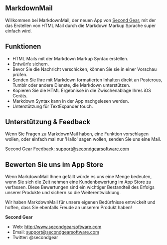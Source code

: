 ## MarkdownMail

Willkommen bei MarkdownMail, der neuen App von [Second Gear](http://www.secondgearsoftware.com), mit der das Erstellen von HTML Mail durch die Markdown Markup Sprache super einfach wird. 

## Funktionen

* HTML Mails mit der Markdown Markup Syntax erstellen.
* Entwürfe sichern.
* Bevor Sie die Nachricht verschicken, können Sie sie in einer Vorschau prüfen.
* Senden Sie Ihre mit Markdown formatierten Inhalten direkt an Posterous, Tumblr oder andere Dienste, die Markdown unterstützen.
* Kopieren Sie die HTML Ergebnisse in die Zwischenablage Ihres iOS Geräts.
* Markdown Syntax kann in der App nachgelesen werden.
* Unterstützung für TextExpander touch.

## Unterstützung & Feedback

Wenn Sie Fragen zu MarkdownMail haben, eine Funktion vorschlagen wollen, oder einfach mal nur 'Hallo' sagen wollen, senden Sie uns eine Mail.

Second Gear Feedback: support@secondgearsoftware.com

## Bewerten Sie uns im App Store

Wenn MarkdownMail Ihnen gefällt würde es uns eine Menge bedeuten, wenn Sie sich die Zeit nehmen eine Kundenbewertung im App Store zu verfassen. Diese Bewertungen sind ein wichtiger Bestandteil des Erfolgs unserer Produkte und sichern so die Weiterentwicklung.

Wir haben MarkdownMail für unsere eigenen Bedürfnisse entwickelt und hoffen, dass Sie ebenfalls Freude an unserem Produkt haben!

**Second Gear**

* Web: http://www.secondgearsoftware.com  
* Email: support@secondgearsoftware.com  
* Twitter: @secondgear  